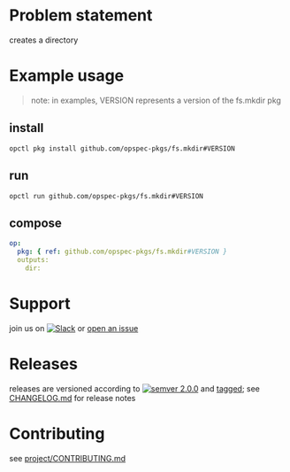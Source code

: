 # Problem statement
creates a directory

# Example usage

> note: in examples, VERSION represents a version of the fs.mkdir pkg

## install

```shell
opctl pkg install github.com/opspec-pkgs/fs.mkdir#VERSION
```

## run

```
opctl run github.com/opspec-pkgs/fs.mkdir#VERSION
```

## compose

```yaml
op:
  pkg: { ref: github.com/opspec-pkgs/fs.mkdir#VERSION }
  outputs: 
    dir:
```


# Support

join us on [![Slack](https://opspec-slackin.herokuapp.com/badge.svg)](https://opspec-slackin.herokuapp.com/)
or [open an issue](https://github.com/opspec-pkgs/fs.mkdir/issues)

# Releases

releases are versioned according to
[![semver 2.0.0](https://img.shields.io/badge/semver-2.0.0-brightgreen.svg)](http://semver.org/spec/v2.0.0.html)
and [tagged](https://git-scm.com/book/en/v2/Git-Basics-Tagging); see
[CHANGELOG.md](CHANGELOG.md) for release notes

# Contributing

see [project/CONTRIBUTING.md](https://github.com/opspec-pkgs/project/blob/master/CONTRIBUTING.md)
